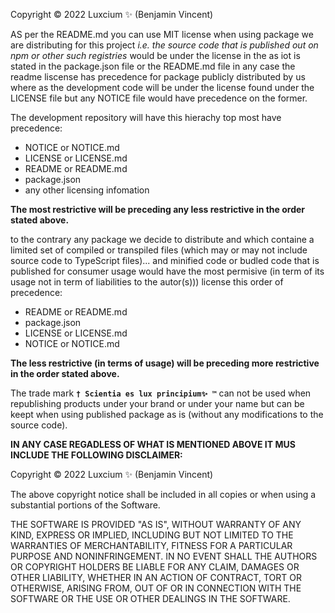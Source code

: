 Copyright © 2022 Luxcium ✨ (Benjamin Vincent)

AS per the README.md you can use MIT license when using package we
are distributing for this project  _i.e. the source code that is
published out on npm or other such registries_ would be under the
license in the as iot is stated in the package.json file or the
README.md file in any case the readme liscense has precedence for
package publicly distributed by us where as the development code will
be under the license found under the LICENSE file but any NOTICE file
would have precedence on the former.

The development repository will have this hierachy top most have
precedence:

 - NOTICE or NOTICE.md
 - LICENSE or LICENSE.md
 - README or README.md
 - package.json
 - any other licensing infomation

**The most restrictive will be preceding any less restrictive
in the order stated above.**

to the contrary any package we decide to distribute and which
containe a limited set of compiled or transpiled files (which may or
may not include source code to TypeScript files)... and minified code
or budled code that is published for consumer usage would have the
most permisive (in term of its usage not in term of liabilities to
the autor(s))) license this order of precedence:

 - README or README.md
 - package.json
 - LICENSE or LICENSE.md
 - NOTICE or NOTICE.md

**The less restrictive (in terms of usage) will be preceding more
restrictive in the order stated above.**

The trade mark **`† Scientia es lux principium✨ ™`** can not be used
when republishing products under your brand or under your name but
can be keept when using published package as is (without any
modifications to the source code).

**IN ANY CASE REGADLESS OF WHAT IS MENTIONED ABOVE IT MUS INCLUDE THE
FOLLOWING DISCLAIMER:**

Copyright © 2022 Luxcium ✨ (Benjamin Vincent)

The above copyright notice shall be included in all copies or when
using a substantial portions of the Software.

THE SOFTWARE IS PROVIDED "AS IS", WITHOUT WARRANTY OF ANY KIND,
EXPRESS OR IMPLIED, INCLUDING BUT NOT LIMITED TO THE WARRANTIES OF
MERCHANTABILITY, FITNESS FOR A PARTICULAR PURPOSE AND
NONINFRINGEMENT. IN NO EVENT SHALL THE AUTHORS OR COPYRIGHT HOLDERS
BE LIABLE FOR ANY CLAIM, DAMAGES OR OTHER LIABILITY, WHETHER IN AN
ACTION OF CONTRACT, TORT OR OTHERWISE, ARISING FROM, OUT OF OR IN
CONNECTION WITH THE SOFTWARE OR THE USE OR OTHER DEALINGS IN THE
SOFTWARE.
